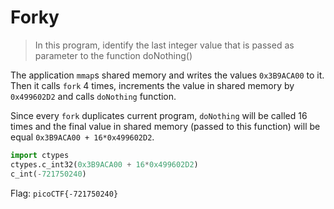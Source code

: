 # Forky

> In this program, identify the last integer value that is passed as parameter to the function doNothing()

The application `mmap`s shared memory and writes the values `0x3B9ACA00` to it. Then it calls `fork` 4 times, increments the value in shared memory by `0x499602D2` and calls `doNothing` function.

Since every `fork` duplicates current program, `doNothing` will be called 16 times and the final value in shared memory (passed to this function) will be equal `0x3B9ACA00 + 16*0x499602D2`.

```python
import ctypes
ctypes.c_int32(0x3B9ACA00 + 16*0x499602D2)
c_int(-721750240)
```

Flag: `picoCTF{-721750240}`